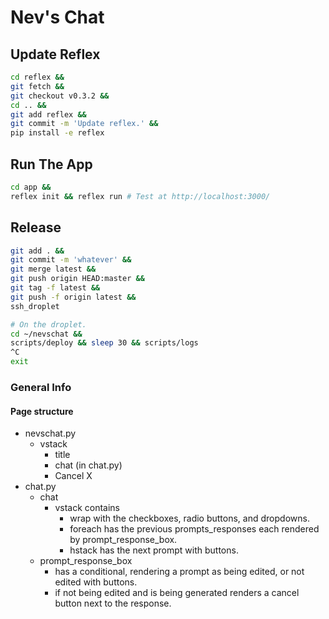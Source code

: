 # Nev's Chat

## Update Reflex

```bash
cd reflex &&
git fetch &&
git checkout v0.3.2 &&
cd .. &&
git add reflex &&
git commit -m 'Update reflex.' &&
pip install -e reflex
```

## Run The App

```bash
cd app &&
reflex init && reflex run # Test at http://localhost:3000/
```

## Release

```bash
git add . &&
git commit -m 'whatever' &&
git merge latest &&
git push origin HEAD:master &&
git tag -f latest &&
git push -f origin latest &&
ssh_droplet

# On the droplet.
cd ~/nevschat &&
scripts/deploy && sleep 30 && scripts/logs
^C
exit
```

### General Info

#### Page structure

* nevschat.py
  * vstack
    * title
    * chat (in chat.py)
    * Cancel X
* chat.py
  * chat
    * vstack contains
      * wrap with the checkboxes, radio buttons, and dropdowns.
      * foreach has the previous prompts_responses each rendered by
        prompt_response_box.
      * hstack has the next prompt with buttons.
  * prompt_response_box
    * has a conditional, rendering a prompt as being edited, or not edited with
      buttons.
    * if not being edited and is being generated renders a cancel button next to
      the response.
